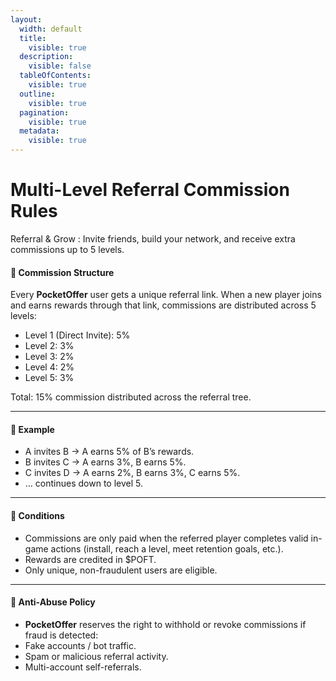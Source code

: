 ```yaml
---
layout:
  width: default
  title:
    visible: true
  description:
    visible: false
  tableOfContents:
    visible: true
  outline:
    visible: true
  pagination:
    visible: true
  metadata:
    visible: true
---
```


# Multi-Level Referral Commission Rules

Referral & Grow : Invite friends, build your network, and receive extra commissions up to 5 levels.

#### 🔹 Commission Structure

Every **PocketOffer** user gets a unique referral link. When a new player joins and earns rewards through that link, commissions are distributed across 5 levels:

* Level 1 (Direct Invite): 5%
* Level 2: 3%
* Level 3: 2%
* Level 4: 2%
* Level 5: 3%

Total: 15% commission distributed across the referral tree.

***

#### 🔹 Example

* A invites B → A earns 5% of B’s rewards.
* B invites C → A earns 3%, B earns 5%.
* C invites D → A earns 2%, B earns 3%, C earns 5%.
* … continues down to level 5.

***

#### 🔹 Conditions

* Commissions are only paid when the referred player completes valid in-game actions (install, reach a level, meet retention goals, etc.).
* Rewards are credited in $POFT.
* Only unique, non-fraudulent users are eligible.

***

#### 🔹 Anti-Abuse Policy

* **PocketOffer** reserves the right to withhold or revoke commissions if fraud is detected:
* Fake accounts / bot traffic.
* Spam or malicious referral activity.
* Multi-account self-referrals.
